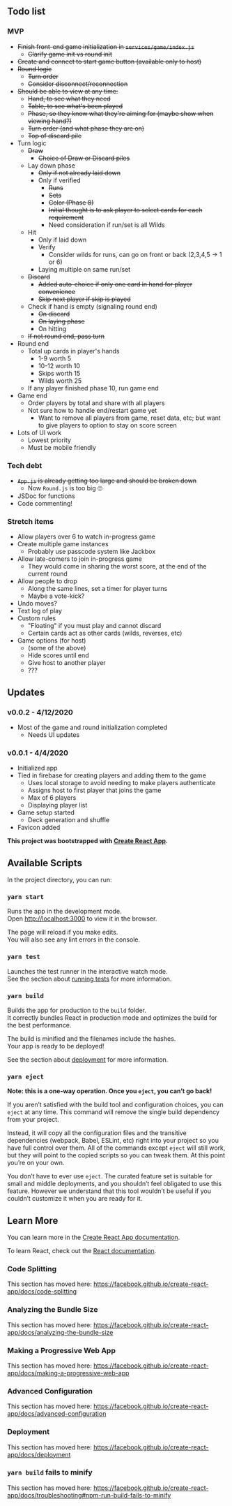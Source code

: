 ## Todo list

### MVP

- ~~Finish front-end game initialization in `services/game/index.js`~~
    - ~~Clarify game init vs round init~~
- ~~Create and connect to start game button (available only to host)~~
- ~~Round logic~~
    - ~~Turn order~~
    - ~~Consider disconnect/reconnection~~
- ~~Should be able to view at any time:~~
    - ~~Hand, to see what they need~~
    - ~~Table, to see what's been played~~
    - ~~Phase, so they know what they're aiming for (maybe show when viewing hand?)~~
    - ~~Turn order (and what phase they are on)~~
    - ~~Top of discard pile~~
- Turn logic
    - ~~Draw~~
        - ~~Choice of Draw or Discard piles~~
    - Lay down phase
        - ~~Only if not already laid down~~
        - Only if verified
            - ~~Runs~~
            - ~~Sets~~
            - ~~Color (Phase 8)~~
            - ~~Initial thought is to ask player to select cards for each requirement~~
            - Need consideration if run/set is all Wilds
    - Hit
        - Only if laid down
        - Verify
            - Consider wilds for runs, can go on front or back (2,3,4,5 -> 1 or 6)
        - Laying multiple on same run/set
    - ~~Discard~~
        - ~~Added auto-choice if only one card in hand for player convenience~~
        - ~~Skip next player if skip is played~~
    - Check if hand is empty (signaling round end)
        - ~~On discard~~
        - ~~On laying phase~~
        - On hitting
    - ~~If not round end, pass turn~~
- Round end
    - Total up cards in player's hands
        - 1-9 worth 5
        - 10-12 worth 10
        - Skips worth 15
        - Wilds worth 25
    - If any player finished phase 10, run game end
- Game end
    - Order players by total and share with all players
    - Not sure how to handle end/restart game yet
        - Want to remove all players from game, reset data, etc; but want to give players to option to stay on score screen
- Lots of UI work
    - Lowest priority
    - Must be mobile friendly

### Tech debt

- ~~`App.js` is already getting too large and should be broken down~~
    - Now `Round.js` is too big 🙄
- JSDoc for functions
- Code commenting!

### Stretch items

- Allow players over 6 to watch in-progress game
- Create multiple game instances
    - Probably use passcode system like Jackbox
- Allow late-comers to join in-progress game
    - They would come in sharing the worst score, at the end of the current round
- Allow people to drop
    - Along the same lines, set a timer for player turns
    - Maybe a vote-kick?
- Undo moves?
- Text log of play
- Custom rules
    - "Floating" if you must play and cannot discard
    - Certain cards act as other cards (wilds, reverses, etc)
- Game options (for host)
    - (some of the above)
    - Hide scores until end
    - Give host to another player
    - ???

## Updates

### v0.0.2 - 4/12/2020

- Most of the game and round initialization completed
    - Needs UI updates

### v0.0.1 - 4/4/2020

- Initialized app 
- Tied in firebase for creating players and adding them to the game
    - Uses local storage to avoid needing to make players authenticate
    - Assigns host to first player that joins the game
    - Max of 6 players
    - Displaying player list
- Game setup started
    - Deck generation and shuffle
- Favicon added

**This project was bootstrapped with [Create React App](https://github.com/facebook/create-react-app).**

## Available Scripts

In the project directory, you can run:

### `yarn start`

Runs the app in the development mode.<br />
Open [http://localhost:3000](http://localhost:3000) to view it in the browser.

The page will reload if you make edits.<br />
You will also see any lint errors in the console.

### `yarn test`

Launches the test runner in the interactive watch mode.<br />
See the section about [running tests](https://facebook.github.io/create-react-app/docs/running-tests) for more information.

### `yarn build`

Builds the app for production to the `build` folder.<br />
It correctly bundles React in production mode and optimizes the build for the best performance.

The build is minified and the filenames include the hashes.<br />
Your app is ready to be deployed!

See the section about [deployment](https://facebook.github.io/create-react-app/docs/deployment) for more information.

### `yarn eject`

**Note: this is a one-way operation. Once you `eject`, you can’t go back!**

If you aren’t satisfied with the build tool and configuration choices, you can `eject` at any time. This command will remove the single build dependency from your project.

Instead, it will copy all the configuration files and the transitive dependencies (webpack, Babel, ESLint, etc) right into your project so you have full control over them. All of the commands except `eject` will still work, but they will point to the copied scripts so you can tweak them. At this point you’re on your own.

You don’t have to ever use `eject`. The curated feature set is suitable for small and middle deployments, and you shouldn’t feel obligated to use this feature. However we understand that this tool wouldn’t be useful if you couldn’t customize it when you are ready for it.

## Learn More

You can learn more in the [Create React App documentation](https://facebook.github.io/create-react-app/docs/getting-started).

To learn React, check out the [React documentation](https://reactjs.org/).

### Code Splitting

This section has moved here: https://facebook.github.io/create-react-app/docs/code-splitting

### Analyzing the Bundle Size

This section has moved here: https://facebook.github.io/create-react-app/docs/analyzing-the-bundle-size

### Making a Progressive Web App

This section has moved here: https://facebook.github.io/create-react-app/docs/making-a-progressive-web-app

### Advanced Configuration

This section has moved here: https://facebook.github.io/create-react-app/docs/advanced-configuration

### Deployment

This section has moved here: https://facebook.github.io/create-react-app/docs/deployment

### `yarn build` fails to minify

This section has moved here: https://facebook.github.io/create-react-app/docs/troubleshooting#npm-run-build-fails-to-minify
